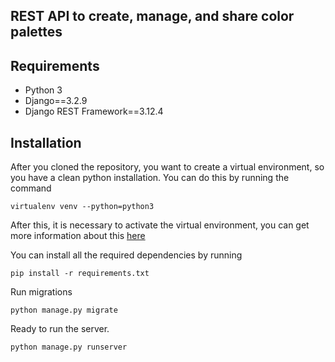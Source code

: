 
## REST API to create, manage, and share color palettes

## Requirements

- Python 3
- Django==3.2.9
- Django REST Framework==3.12.4

## Installation
After you cloned the repository, you want to create a virtual environment, so you have a clean python installation.
You can do this by running the command
```
virtualenv venv --python=python3
```

After this, it is necessary to activate the virtual environment, you can get more information about this [here](https://docs.python.org/3/tutorial/venv.html)

You can install all the required dependencies by running
```
pip install -r requirements.txt
```
Run migrations
```
python manage.py migrate
```
Ready to run the server.
```
python manage.py runserver
```
